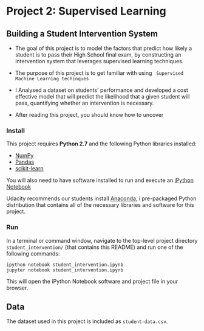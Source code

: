 # Project 2: Supervised Learning
## Building a Student Intervention System

- The goal of this project is to model the factors that predict how likely a student is to pass their High School final exam, by constructing an intervention system that leverages supervised learning techniques.

- The purpose of this project is to get familiar with using ``` Supervised Machine Learning techinques``` 
- I Analysed a dataset on students' performance and developed a cost effective model that will predict the likelihood that a given student will pass, quantifying whether an intervention is necessary.
- After reading this project, you should know how to uncover 

### Install

This project requires **Python 2.7** and the following Python libraries installed:

- [NumPy](http://www.numpy.org/)
- [Pandas](http://pandas.pydata.org)
- [scikit-learn](http://scikit-learn.org/stable/)

You will also need to have software installed to run and execute an [iPython Notebook](http://ipython.org/notebook.html)

Udacity recommends our students install [Anaconda](https://www.continuum.io/downloads), i pre-packaged Python distribution that contains all of the necessary libraries and software for this project. 



### Run

In a terminal or command window, navigate to the top-level project directory `student_intervention/` (that contains this README) and run one of the following commands:

```ipython notebook student_intervention.ipynb```  
```jupyter notebook student_intervention.ipynb```

This will open the iPython Notebook software and project file in your browser.

## Data

The dataset used in this project is included as `student-data.csv`.
